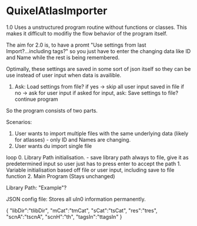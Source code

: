 # QuixelAtlasImporter


1.0 Uses a unstructured program routine without functions or classes. This makes it difficult to modifiy the flow behavior of the program itself.

The aim for 2.0 is, to have a promt "Use settings from last Import?...including tags?" so you just have to enter the changing data like ID and Name while the rest is being remembered.

Optimally, these settings are saved in some sort of json itself so they can be use instead of user input when data is availible. 

1. Ask: Load settings from file?
if yes -> skip all user input saved in file
if no -> ask for user input
	if asked for input, ask: Save settings to file?
continue program

So the program consists of two parts.

Scenarios:
1. User wants to import multiple files with the same underlying data (likely for atlasses) - only ID and Names are changing.
2. User wants du import single file

loop
	0. Library Path initialisation. - save library path always to file, give it as predetermined input so user just has to press enter to accept the path
	1. Variable initialisation based off file or user input, including save to file function
	2. Main Program (Stays unchanged)

Library Path: "Example"?




JSON config file: Stores all uIn0 information permanently.

{
	"libDir":"tlibDir",
	"mCat":"tmCat",
	"sCat":"tsCat",
	"res":"tres",
	"scnA":"tscnA",
	"scnH":"th",
	"tagsIn":"ttagsIn"
}
		
		


